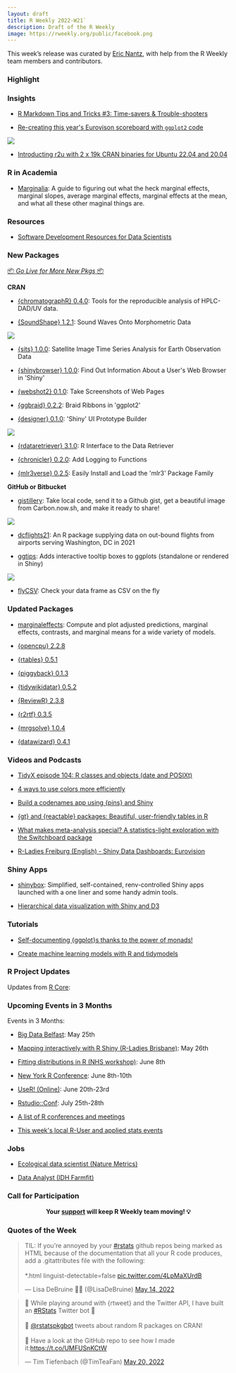 ```yaml
---
layout: draft
title: R Weekly 2022-W21`
description: Draft of the R Weekly
image: https://rweekly.org/public/facebook.png
---
```






This week’s release was curated by [Eric Nantz](https://r-podcast.org), with help from the R Weekly team members and contributors.

### Highlight

### Insights

+ [R Markdown Tips and Tricks #3: Time-savers & Trouble-shooters](https://www.rstudio.com/blog/r-markdown-tips-and-tricks-3-time-savers/)

+ [Re-creating this year's Eurovison scoreboard with `ggplot2` code](https://github.com/gkaramanis/tidytuesday/tree/master/2022/2022-week_20)

![](https://raw.githubusercontent.com/rweekly/image/master/2022/W21/eurovision_600.png)

+ [Introducting r2u with 2 x 19k CRAN binaries for Ubuntu 22.04 and 20.04](http://dirk.eddelbuettel.com/blog/2022/05/21/)

### R in Academia

+ [Marginalia](https://www.andrewheiss.com/blog/2022/05/20/marginalia): A guide to figuring out what the heck marginal effects, marginal slopes, average marginal effects, marginal effects at the mean, and what all these other maginal things are.

### Resources

+ [Software Development Resources for Data Scientists](https://www.rstudio.com/blog/software-development-resources-for-data-scientists/)

### New Packages

<p class="added-hostname"><a href="https://rweekly.org/live" target="_blank" class="externalLink">📦 <i>Go Live for More New Pkgs</i> 📦</a></p>

**CRAN**

+ [{chromatographR} 0.4.0](https://ethanbass.github.io/chromatographR): Tools for the reproducible analysis of HPLC-DAD/UV data.

+ [{SoundShape} 1.2.1](https://cran.r-project.org/package=SoundShape): Sound Waves Onto Morphometric Data

![](https://raw.githubusercontent.com/rweekly/image/master/2022/W21/README-Fig2-2D-spectros-1_600.png)

+ [{sits} 1.0.0](https://cran.r-project.org/package=sits): Satellite Image Time Series Analysis for Earth Observation Data

+ [{shinybrowser} 1.0.0](https://cran.r-project.org/package=shinybrowser): Find Out Information About a User's Web Browser in 'Shiny'

+ [{webshot2} 0.1.0](https://cran.r-project.org/package=webshot2): Take Screenshots of Web Pages

+ [{ggbraid} 0.2.2](https://cran.r-project.org/package=ggbraid): Braid Ribbons in 'ggplot2'

+ [{designer} 0.1.0](https://cran.r-project.org/package=designer): 'Shiny' UI Prototype Builder

![](https://raw.githubusercontent.com/rweekly/image/master/2022/W21/example_app_600.gif)

+ [{rdataretriever} 3.1.0](https://cran.r-project.org/package=rdataretriever): R Interface to the Data Retriever

+ [{chronicler} 0.2.0](https://cran.r-project.org/package=chronicler): Add Logging to Functions

+ [{mlr3verse} 0.2.5](https://cran.r-project.org/package=mlr3verse): Easily Install and Load the 'mlr3' Package Family

**GitHub or Bitbucket**

+ [gistillery](https://jthomasmock.github.io/gistillery/): Take local code, send it to a Github gist, get a beautiful image from Carbon.now.sh, and make it ready to share!

![](https://raw.githubusercontent.com/rweekly/image/master/2022/W21/gistillery_600.png)

+ [dcflights21](https://github.com/simonpcouch/dcflights21): An R package supplying data on out-bound flights from airports serving Washington, DC in 2021

+ [ggtips](https://github.com/Roche/ggtips): Adds interactive tooltip boxes to ggplots (standalone or rendered in Shiny)

![](https://raw.githubusercontent.com/rweekly/image/master/2022/W21/ggtips_600.png)

+ [flyCSV](https://github.com/aseyq/flyCSV): Check your data frame as CSV on the fly

### Updated Packages

+ [marginaleffects](https://vincentarelbundock.github.io/marginaleffects/): Compute and plot adjusted predictions, marginal effects, contrasts, and marginal means for a wide variety of models.

+ [{opencpu} 2.2.8](https://cran.r-project.org/package=opencpu)

+ [{rtables} 0.5.1](https://cran.r-project.org/package=rtables)

+ [{piggyback} 0.1.3](https://cran.r-project.org/package=piggyback)

+ [{tidywikidatar} 0.5.2](https://cran.r-project.org/package=tidywikidatar)

+ [{ReviewR} 2.3.8](https://cran.r-project.org/package=ReviewR)

+ [{r2rtf} 0.3.5](https://cran.r-project.org/package=r2rtf)

+ [{mrgsolve} 1.0.4](https://cran.r-project.org/package=mrgsolve)

+ [{datawizard} 0.4.1](https://cran.r-project.org/package=datawizard)

### Videos and Podcasts

+ [TidyX episode 104: R classes and objects (date and POSIXt)](https://www.youtube.com/watch?v=atJGAE6k-p0)

+ [4 ways to use colors more efficiently](https://www.youtube.com/watch?v=XqS6OUUgzIs)

+ [Build a codenames app using {pins} and Shiny](https://www.youtube.com/watch?v=MQ5L3TSQVys)

+ [{gt} and {reactable} packages: Beautiful, user-friendly tables in R](https://www.youtube.com/watch?v=umDcIP5sB6g)

+ [What makes meta-analysis special? A statistics-light exploration with the Switchboard package](https://www.youtube.com/watch?v=3XkC_jetn-U)

+ [R-Ladies Freiburg (English) - Shiny Data Dashboards: Eurovision](https://www.youtube.com/watch?v=UGTTqhxaICU)

### Shiny Apps

+ [shinybox](https://github.com/qfes/shinybox_public): Simplified, self-contained, renv-controlled Shiny apps launched with a one liner and some handy admin tools.

+ [Hierarchical data visualization with Shiny and D3](https://laustep.github.io/stlahblog/posts/HierarchicalDataViz.html)

### Tutorials

+ [Self-documenting {ggplot}s thanks to the power of monads!](https://www.brodrigues.co/blog/2022-05-15-self_doc_ggplot)

+ [Create machine learning models with R and tidymodels](https://docs.microsoft.com/en-us/learn/paths/machine-learning-with-r/)

<!--<div class="post-more-begin></div><div class="post-more-end"></div>-->

### R Project Updates

Updates from [R Core](http://developer.r-project.org/blosxom.cgi/R-devel/NEWS):


### Upcoming Events in 3 Months

Events in 3 Months:

+ [Big Data Belfast](https://www.bigdatabelfast.com/): May 25th

+ [Mapping interactively with R Shiny (R-Ladies Brisbane)](https://www.meetup.com/rladies-brisbane/events/285712871/): May 26th

+ [Fitting distributions in R (NHS workshop)](https://www.eventbrite.co.uk/e/nhs-r-workshop-fitting-distributions-in-r-june-2022-tickets-338906667967?aff=estw&utm-campaign=social&utm-content=attendeeshare&utm-medium=discovery&utm-source=tw&utm-term=listing): June 8th

+ [New York R Conference](https://rstats.ai/nyr/): June 8th-10th

+ [UseR! (Online)](https://user2022.r-project.org/): June 20th-23rd

+ [Rstudio::Conf](https://www.rstudio.com/conference/): July 25th-28th

+ [A list of R conferences and meetings](https://jumpingrivers.github.io/meetingsR/events.html)

+ [This week's local R-User and applied stats events](https://community.rstudio.com/c/irl)

### Jobs

+ [Ecological data scientist (Nature Metrics)](https://naturemetrics.breezy.hr/p/7d5f82fdfb3501-ecological-data-scientist)

+ [Data Analyst (IDH Farmfit)](https://www.idhsustainabletrade.com/job/data-analyst/)

### Call for Participation


<p class="hide-support added-hostname support-rweekly" style="text-align: center;font-weight: bold;">Your <a class="non-visited externalLink" href="https://www.patreon.com/rweekly" onclick="pas(this)">support</a> will keep R Weekly team moving! 💡</p>

###  Quotes of the Week

<blockquote class="twitter-tweet"><p lang="en" dir="ltr">TIL: If you&#39;re annoyed by your <a href="https://twitter.com/hashtag/rstats?src=hash&amp;ref_src=twsrc%5Etfw">#rstats</a> github repos being marked as HTML because of the documentation that all your R code produces, add a .gitattributes file with the following:<br><br>*.html linguist-detectable=false <a href="https://t.co/4LpMaXUrdB">pic.twitter.com/4LpMaXUrdB</a></p>&mdash; Lisa DeBruine 🏳️‍🌈 (@LisaDeBruine) <a href="https://twitter.com/LisaDeBruine/status/1525428061029732354?ref_src=twsrc%5Etfw">May 14, 2022</a></blockquote> <script async src="https://platform.twitter.com/widgets.js" charset="utf-8"></script> 

<blockquote class="twitter-tweet" data-partner="tweetdeck"><p lang="en" dir="ltr">📢 While playing around with {rtweet} and the Twitter API, I have built an <a href="https://twitter.com/hashtag/RStats?src=hash&amp;ref_src=twsrc%5Etfw">#RStats</a> Twitter bot 🎉<br><br>🤖 <a href="https://twitter.com/rstatspkgbot?ref_src=twsrc%5Etfw">@rstatspkgbot</a> tweets about random R packages on CRAN! <br><br>🔗 Have a look at the GitHub repo to see how I made it:<a href="https://t.co/UMFUSnKCtW">https://t.co/UMFUSnKCtW</a></p>&mdash; Tim Tiefenbach (@TimTeaFan) <a href="https://twitter.com/TimTeaFan/status/1527672205328453647?ref_src=twsrc%5Etfw">May 20, 2022</a></blockquote>
